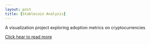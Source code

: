 ```yaml
---
layout: post
title: [Stablecoin Analysis]
---
```

A visualization project exploring adoption metrics on cryptocurrencies 

[Click hear to read more](https://medium.com/@TomAlexanderFox/cryptocurrencies-stable-coins-and-erc20-tokens-f05e795c3968)
